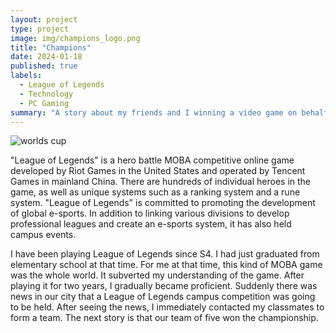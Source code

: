 ```yaml
---
layout: project
type: project
image: img/champions_logo.png
title: "Champions"
date: 2024-01-18
published: true
labels:
  - League of Legends
  - Technology
  - PC Gaming
summary: "A story about my friends and I winning a video game on behalf of our school."
---
```

![worlds cup](https://github.com/jingyuh1/jingyuh1.github.io/assets/156954674/f2c4f235-d0bd-4649-b00e-ac02cf0af7f9)

"League of Legends" is a hero battle MOBA competitive online game developed by Riot Games in the United States and operated by Tencent Games in mainland China. There are hundreds of individual heroes in the game, as well as unique systems such as a ranking system and a rune system. "League of Legends" is committed to promoting the development of global e-sports. In addition to linking various divisions to develop professional leagues and create an e-sports system, it has also held campus events.

I have been playing League of Legends since S4. I had just graduated from elementary school at that time. For me at that time, this kind of MOBA game was the whole world. It subverted my understanding of the game. After playing it for two years, I gradually became proficient. Suddenly there was news in our city that a League of Legends campus competition was going to be held. After seeing the news, I immediately contacted my classmates to form a team. The next story is that our team of five won the championship.




